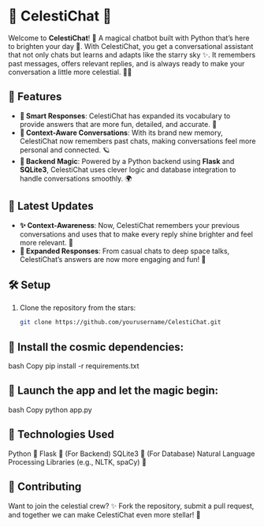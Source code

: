 # 🌙 **CelestiChat** 🌟

Welcome to **CelestiChat**! 🌌 A magical chatbot built with Python that’s here to brighten your day 🌠. With CelestiChat, you get a conversational assistant that not only chats but learns and adapts like the starry sky ✨. It remembers past messages, offers relevant replies, and is always ready to make your conversation a little more celestial. 🌙💫

## 🚀 Features

- **🌟 Smart Responses**: CelestiChat has expanded its vocabulary to provide answers that are more fun, detailed, and accurate. 🌈
- **🌙 Context-Aware Conversations**: With its brand new memory, CelestiChat now remembers past chats, making conversations feel more personal and connected. 🪐
- **💬 Backend Magic**: Powered by a Python backend using **Flask** and **SQLite3**, CelestiChat uses clever logic and database integration to handle conversations smoothly. 🌍

## 🌌 Latest Updates

- **✨ Context-Awareness**: Now, CelestiChat remembers your previous conversations and uses that to make every reply shine brighter and feel more relevant. 🌠
- **🌙 Expanded Responses**: From casual chats to deep space talks, CelestiChat’s answers are now more engaging and fun! 🌟

## 🛠️ Setup

1. Clone the repository from the stars:
   ```bash
   git clone https://github.com/yourusername/CelestiChat.git

##  🌌 Install the cosmic dependencies:
bash
Copy
pip install -r requirements.txt

##  🌌 Launch the app and let the magic begin:
bash
Copy
python app.py

##  🌌 Technologies Used
Python 🐍
Flask 🚀 (For Backend)
SQLite3 🌌 (For Database)
Natural Language Processing Libraries (e.g., NLTK, spaCy) 🌙

##  🌌  Contributing
Want to join the celestial crew? ✨ Fork the repository, submit a pull request, and together we can make CelestiChat even more stellar! 🌟